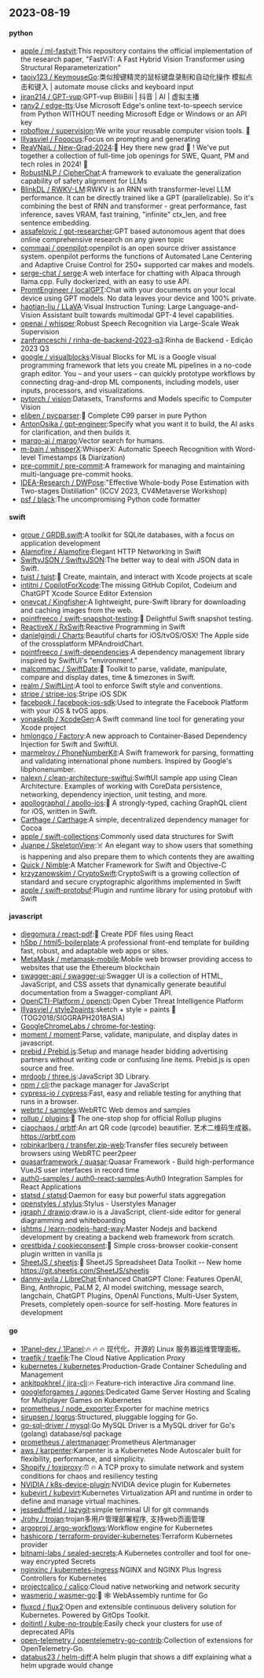 ## 2023-08-19

#### python
* [apple / ml-fastvit](https://github.com/apple/ml-fastvit):This repository contains the official implementation of the research paper, "FastViT: A Fast Hybrid Vision Transformer using Structural Reparameterization"
* [taojy123 / KeymouseGo](https://github.com/taojy123/KeymouseGo):类似按键精灵的鼠标键盘录制和自动化操作 模拟点击和键入 | automate mouse clicks and keyboard input
* [jiran214 / GPT-vup](https://github.com/jiran214/GPT-vup):GPT-vup BIliBili | 抖音 | AI | 虚拟主播
* [rany2 / edge-tts](https://github.com/rany2/edge-tts):Use Microsoft Edge's online text-to-speech service from Python WITHOUT needing Microsoft Edge or Windows or an API key
* [roboflow / supervision](https://github.com/roboflow/supervision):We write your reusable computer vision tools.
💜
* [lllyasviel / Fooocus](https://github.com/lllyasviel/Fooocus):Focus on prompting and generating
* [ReaVNaiL / New-Grad-2024](https://github.com/ReaVNaiL/New-Grad-2024):👋
Hey there new grad
🎉
! We've put together a collection of full-time job openings for SWE, Quant, PM and tech roles in 2024!
🚀
* [RobustNLP / CipherChat](https://github.com/RobustNLP/CipherChat):A framework to evaluate the generalization capability of safety alignment for LLMs
* [BlinkDL / RWKV-LM](https://github.com/BlinkDL/RWKV-LM):RWKV is an RNN with transformer-level LLM performance. It can be directly trained like a GPT (parallelizable). So it's combining the best of RNN and transformer - great performance, fast inference, saves VRAM, fast training, "infinite" ctx_len, and free sentence embedding.
* [assafelovic / gpt-researcher](https://github.com/assafelovic/gpt-researcher):GPT based autonomous agent that does online comprehensive research on any given topic
* [commaai / openpilot](https://github.com/commaai/openpilot):openpilot is an open source driver assistance system. openpilot performs the functions of Automated Lane Centering and Adaptive Cruise Control for 250+ supported car makes and models.
* [serge-chat / serge](https://github.com/serge-chat/serge):A web interface for chatting with Alpaca through llama.cpp. Fully dockerized, with an easy to use API.
* [PromtEngineer / localGPT](https://github.com/PromtEngineer/localGPT):Chat with your documents on your local device using GPT models. No data leaves your device and 100% private.
* [haotian-liu / LLaVA](https://github.com/haotian-liu/LLaVA):Visual Instruction Tuning: Large Language-and-Vision Assistant built towards multimodal GPT-4 level capabilities.
* [openai / whisper](https://github.com/openai/whisper):Robust Speech Recognition via Large-Scale Weak Supervision
* [zanfranceschi / rinha-de-backend-2023-q3](https://github.com/zanfranceschi/rinha-de-backend-2023-q3):Rinha de Backend - Edição 2023 Q3
* [google / visualblocks](https://github.com/google/visualblocks):Visual Blocks for ML is a Google visual programming framework that lets you create ML pipelines in a no-code graph editor. You – and your users – can quickly prototype workflows by connecting drag-and-drop ML components, including models, user inputs, processors, and visualizations.
* [pytorch / vision](https://github.com/pytorch/vision):Datasets, Transforms and Models specific to Computer Vision
* [eliben / pycparser](https://github.com/eliben/pycparser):🐍 Complete C99 parser in pure Python
* [AntonOsika / gpt-engineer](https://github.com/AntonOsika/gpt-engineer):Specify what you want it to build, the AI asks for clarification, and then builds it.
* [marqo-ai / marqo](https://github.com/marqo-ai/marqo):Vector search for humans.
* [m-bain / whisperX](https://github.com/m-bain/whisperX):WhisperX: Automatic Speech Recognition with Word-level Timestamps (& Diarization)
* [pre-commit / pre-commit](https://github.com/pre-commit/pre-commit):A framework for managing and maintaining multi-language pre-commit hooks.
* [IDEA-Research / DWPose](https://github.com/IDEA-Research/DWPose):"Effective Whole-body Pose Estimation with Two-stages Distillation" (ICCV 2023, CV4Metaverse Workshop)
* [psf / black](https://github.com/psf/black):The uncompromising Python code formatter

#### swift
* [groue / GRDB.swift](https://github.com/groue/GRDB.swift):A toolkit for SQLite databases, with a focus on application development
* [Alamofire / Alamofire](https://github.com/Alamofire/Alamofire):Elegant HTTP Networking in Swift
* [SwiftyJSON / SwiftyJSON](https://github.com/SwiftyJSON/SwiftyJSON):The better way to deal with JSON data in Swift.
* [tuist / tuist](https://github.com/tuist/tuist):🚀
Create, maintain, and interact with Xcode projects at scale
* [intitni / CopilotForXcode](https://github.com/intitni/CopilotForXcode):The missing GitHub Copilot, Codeium and ChatGPT Xcode Source Editor Extension
* [onevcat / Kingfisher](https://github.com/onevcat/Kingfisher):A lightweight, pure-Swift library for downloading and caching images from the web.
* [pointfreeco / swift-snapshot-testing](https://github.com/pointfreeco/swift-snapshot-testing):📸
Delightful Swift snapshot testing.
* [ReactiveX / RxSwift](https://github.com/ReactiveX/RxSwift):Reactive Programming in Swift
* [danielgindi / Charts](https://github.com/danielgindi/Charts):Beautiful charts for iOS/tvOS/OSX! The Apple side of the crossplatform MPAndroidChart.
* [pointfreeco / swift-dependencies](https://github.com/pointfreeco/swift-dependencies):A dependency management library inspired by SwiftUI's "environment."
* [malcommac / SwiftDate](https://github.com/malcommac/SwiftDate):🐔
Toolkit to parse, validate, manipulate, compare and display dates, time & timezones in Swift.
* [realm / SwiftLint](https://github.com/realm/SwiftLint):A tool to enforce Swift style and conventions.
* [stripe / stripe-ios](https://github.com/stripe/stripe-ios):Stripe iOS SDK
* [facebook / facebook-ios-sdk](https://github.com/facebook/facebook-ios-sdk):Used to integrate the Facebook Platform with your iOS & tvOS apps.
* [yonaskolb / XcodeGen](https://github.com/yonaskolb/XcodeGen):A Swift command line tool for generating your Xcode project
* [hmlongco / Factory](https://github.com/hmlongco/Factory):A new approach to Container-Based Dependency Injection for Swift and SwiftUI.
* [marmelroy / PhoneNumberKit](https://github.com/marmelroy/PhoneNumberKit):A Swift framework for parsing, formatting and validating international phone numbers. Inspired by Google's libphonenumber.
* [nalexn / clean-architecture-swiftui](https://github.com/nalexn/clean-architecture-swiftui):SwiftUI sample app using Clean Architecture. Examples of working with CoreData persistence, networking, dependency injection, unit testing, and more.
* [apollographql / apollo-ios](https://github.com/apollographql/apollo-ios):📱
A strongly-typed, caching GraphQL client for iOS, written in Swift.
* [Carthage / Carthage](https://github.com/Carthage/Carthage):A simple, decentralized dependency manager for Cocoa
* [apple / swift-collections](https://github.com/apple/swift-collections):Commonly used data structures for Swift
* [Juanpe / SkeletonView](https://github.com/Juanpe/SkeletonView):☠️
An elegant way to show users that something is happening and also prepare them to which contents they are awaiting
* [Quick / Nimble](https://github.com/Quick/Nimble):A Matcher Framework for Swift and Objective-C
* [krzyzanowskim / CryptoSwift](https://github.com/krzyzanowskim/CryptoSwift):CryptoSwift is a growing collection of standard and secure cryptographic algorithms implemented in Swift
* [apple / swift-protobuf](https://github.com/apple/swift-protobuf):Plugin and runtime library for using protobuf with Swift

#### javascript
* [diegomura / react-pdf](https://github.com/diegomura/react-pdf):📄
Create PDF files using React
* [h5bp / html5-boilerplate](https://github.com/h5bp/html5-boilerplate):A professional front-end template for building fast, robust, and adaptable web apps or sites.
* [MetaMask / metamask-mobile](https://github.com/MetaMask/metamask-mobile):Mobile web browser providing access to websites that use the Ethereum blockchain
* [swagger-api / swagger-ui](https://github.com/swagger-api/swagger-ui):Swagger UI is a collection of HTML, JavaScript, and CSS assets that dynamically generate beautiful documentation from a Swagger-compliant API.
* [OpenCTI-Platform / opencti](https://github.com/OpenCTI-Platform/opencti):Open Cyber Threat Intelligence Platform
* [lllyasviel / style2paints](https://github.com/lllyasviel/style2paints):sketch + style = paints
🎨
(TOG2018/SIGGRAPH2018ASIA)
* [GoogleChromeLabs / chrome-for-testing](https://github.com/GoogleChromeLabs/chrome-for-testing):
* [moment / moment](https://github.com/moment/moment):Parse, validate, manipulate, and display dates in javascript.
* [prebid / Prebid.js](https://github.com/prebid/Prebid.js):Setup and manage header bidding advertising partners without writing code or confusing line items. Prebid.js is open source and free.
* [mrdoob / three.js](https://github.com/mrdoob/three.js):JavaScript 3D Library.
* [npm / cli](https://github.com/npm/cli):the package manager for JavaScript
* [cypress-io / cypress](https://github.com/cypress-io/cypress):Fast, easy and reliable testing for anything that runs in a browser.
* [webrtc / samples](https://github.com/webrtc/samples):WebRTC Web demos and samples
* [rollup / plugins](https://github.com/rollup/plugins):🍣
The one-stop shop for official Rollup plugins
* [ciaochaos / qrbtf](https://github.com/ciaochaos/qrbtf):An art QR code (qrcode) beautifier. 艺术二维码生成器。https://qrbtf.com
* [robinkarlberg / transfer.zip-web](https://github.com/robinkarlberg/transfer.zip-web):Transfer files securely between browsers using WebRTC peer2peer
* [quasarframework / quasar](https://github.com/quasarframework/quasar):Quasar Framework - Build high-performance VueJS user interfaces in record time
* [auth0-samples / auth0-react-samples](https://github.com/auth0-samples/auth0-react-samples):Auth0 Integration Samples for React Applications
* [statsd / statsd](https://github.com/statsd/statsd):Daemon for easy but powerful stats aggregation
* [openstyles / stylus](https://github.com/openstyles/stylus):Stylus - Userstyles Manager
* [jgraph / drawio](https://github.com/jgraph/drawio):draw.io is a JavaScript, client-side editor for general diagramming and whiteboarding
* [ishtms / learn-nodejs-hard-way](https://github.com/ishtms/learn-nodejs-hard-way):Master Nodejs and backend development by creating a backend web framework from scratch.
* [orestbida / cookieconsent](https://github.com/orestbida/cookieconsent):🍪
Simple cross-browser cookie-consent plugin written in vanilla js
* [SheetJS / sheetjs](https://github.com/SheetJS/sheetjs):📗
SheetJS Spreadsheet Data Toolkit -- New home https://git.sheetjs.com/SheetJS/sheetjs
* [danny-avila / LibreChat](https://github.com/danny-avila/LibreChat):Enhanced ChatGPT Clone: Features OpenAI, Bing, Anthropic, PaLM 2, AI model switching, message search, langchain, ChatGPT Plugins, OpenAI Functions, Multi-User System, Presets, completely open-source for self-hosting. More features in development

#### go
* [1Panel-dev / 1Panel](https://github.com/1Panel-dev/1Panel):🔥
🔥
🔥
现代化、开源的 Linux 服务器运维管理面板。
* [traefik / traefik](https://github.com/traefik/traefik):The Cloud Native Application Proxy
* [kubernetes / kubernetes](https://github.com/kubernetes/kubernetes):Production-Grade Container Scheduling and Management
* [ankitpokhrel / jira-cli](https://github.com/ankitpokhrel/jira-cli):🔥
Feature-rich interactive Jira command line.
* [googleforgames / agones](https://github.com/googleforgames/agones):Dedicated Game Server Hosting and Scaling for Multiplayer Games on Kubernetes
* [prometheus / node_exporter](https://github.com/prometheus/node_exporter):Exporter for machine metrics
* [sirupsen / logrus](https://github.com/sirupsen/logrus):Structured, pluggable logging for Go.
* [go-sql-driver / mysql](https://github.com/go-sql-driver/mysql):Go MySQL Driver is a MySQL driver for Go's (golang) database/sql package
* [prometheus / alertmanager](https://github.com/prometheus/alertmanager):Prometheus Alertmanager
* [aws / karpenter](https://github.com/aws/karpenter):Karpenter is a Kubernetes Node Autoscaler built for flexibility, performance, and simplicity.
* [Shopify / toxiproxy](https://github.com/Shopify/toxiproxy):⏰
🔥
A TCP proxy to simulate network and system conditions for chaos and resiliency testing
* [NVIDIA / k8s-device-plugin](https://github.com/NVIDIA/k8s-device-plugin):NVIDIA device plugin for Kubernetes
* [kubevirt / kubevirt](https://github.com/kubevirt/kubevirt):Kubernetes Virtualization API and runtime in order to define and manage virtual machines.
* [jesseduffield / lazygit](https://github.com/jesseduffield/lazygit):simple terminal UI for git commands
* [Jrohy / trojan](https://github.com/Jrohy/trojan):trojan多用户管理部署程序, 支持web页面管理
* [argoproj / argo-workflows](https://github.com/argoproj/argo-workflows):Workflow engine for Kubernetes
* [hashicorp / terraform-provider-kubernetes](https://github.com/hashicorp/terraform-provider-kubernetes):Terraform Kubernetes provider
* [bitnami-labs / sealed-secrets](https://github.com/bitnami-labs/sealed-secrets):A Kubernetes controller and tool for one-way encrypted Secrets
* [nginxinc / kubernetes-ingress](https://github.com/nginxinc/kubernetes-ingress):NGINX and NGINX Plus Ingress Controllers for Kubernetes
* [projectcalico / calico](https://github.com/projectcalico/calico):Cloud native networking and network security
* [wasmerio / wasmer-go](https://github.com/wasmerio/wasmer-go):🐹
🕸️
WebAssembly runtime for Go
* [fluxcd / flux2](https://github.com/fluxcd/flux2):Open and extensible continuous delivery solution for Kubernetes. Powered by GitOps Toolkit.
* [doitintl / kube-no-trouble](https://github.com/doitintl/kube-no-trouble):Easily check your clusters for use of deprecated APIs
* [open-telemetry / opentelemetry-go-contrib](https://github.com/open-telemetry/opentelemetry-go-contrib):Collection of extensions for OpenTelemetry-Go.
* [databus23 / helm-diff](https://github.com/databus23/helm-diff):A helm plugin that shows a diff explaining what a helm upgrade would change
